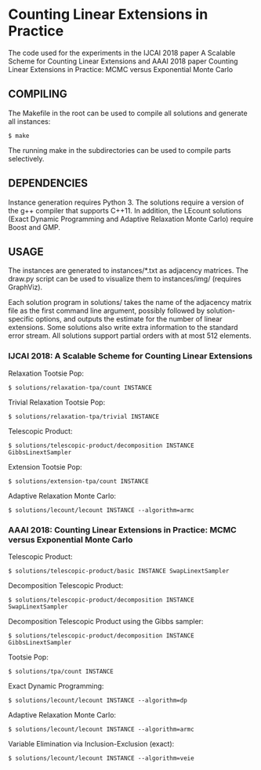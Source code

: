 # Counting Linear Extensions in Practice

The code used for the experiments in the IJCAI 2018 paper A Scalable Scheme for Counting Linear Extensions and AAAI 2018 paper Counting Linear Extensions in Practice: MCMC versus Exponential Monte Carlo

## COMPILING

The Makefile in the root can be used to compile all solutions and generate all
instances:

```$ make```

The running make in the subdirectories can be used to compile parts
selectively.

## DEPENDENCIES

Instance generation requires Python 3. The solutions require a version of the
g++ compiler that supports C++11. In addition, the LEcount solutions (Exact
Dynamic Programming and Adaptive Relaxation Monte Carlo) require Boost and GMP.

## USAGE

The instances are generated to instances/*.txt as adjacency matrices. The
draw.py script can be used to visualize them to instances/img/ (requires
GraphViz).

Each solution program in solutions/ takes the name of the adjacency matrix file
as the first command line argument, possibly followed by solution-specific
options, and outputs the estimate for the number of linear extensions. Some
solutions also write extra information to the standard error stream. All
solutions support partial orders with at most 512 elements.

### IJCAI 2018: A Scalable Scheme for Counting Linear Extensions

Relaxation Tootsie Pop:

```$ solutions/relaxation-tpa/count INSTANCE```

Trivial Relaxation Tootsie Pop:

```$ solutions/relaxation-tpa/trivial INSTANCE```

Telescopic Product:

```$ solutions/telescopic-product/decomposition INSTANCE GibbsLinextSampler```

Extension Tootsie Pop:

```$ solutions/extension-tpa/count INSTANCE```

Adaptive Relaxation Monte Carlo:

```$ solutions/lecount/lecount INSTANCE --algorithm=armc```

### AAAI 2018: Counting Linear Extensions in Practice: MCMC versus Exponential Monte Carlo

Telescopic Product:

```$ solutions/telescopic-product/basic INSTANCE SwapLinextSampler```

Decomposition Telescopic Product:

```$ solutions/telescopic-product/decomposition INSTANCE SwapLinextSampler```

Decomposition Telescopic Product using the Gibbs sampler:

```$ solutions/telescopic-product/decomposition INSTANCE GibbsLinextSampler```

Tootsie Pop:

```$ solutions/tpa/count INSTANCE```

Exact Dynamic Programming:

```$ solutions/lecount/lecount INSTANCE --algorithm=dp```

Adaptive Relaxation Monte Carlo:

```$ solutions/lecount/lecount INSTANCE --algorithm=armc```

Variable Elimination via Inclusion-Exclusion (exact):

```$ solutions/lecount/lecount INSTANCE --algorithm=veie```
